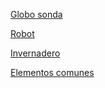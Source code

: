 
[Globo sonda](https://github.com/javacasm/Robotica-Educativa-Arduino-y-3D/blob/master/proyectos/globo.md)

[Robot](https://github.com/javacasm/Robotica-Educativa-Arduino-y-3D/blob/master/proyectos/robot.md)

[Invernadero](https://github.com/javacasm/Robotica-Educativa-Arduino-y-3D/blob/master/proyectos/invernadero.md)

[Elementos comunes](https://github.com/javacasm/Robotica-Educativa-Arduino-y-3D/blob/master/proyectos/comunes.md)